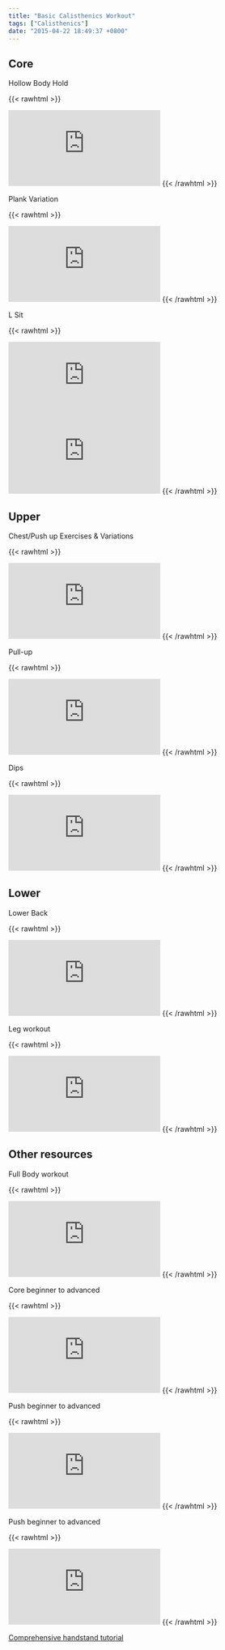 ```yaml
---
title: "Basic Calisthenics Workout"
tags: ["Calisthenics"]
date: "2015-04-22 18:49:37 +0800"
---
```


## Core  

Hollow Body Hold  

{{< rawhtml >}}
<iframe src="https://www.youtube.com/embed/LlDNef_Ztsc" frameborder="0"></iframe>  
{{< /rawhtml >}}

Plank Variation  

{{< rawhtml >}}
<iframe src="https://www.youtube.com/embed/6mV-c3u2KAQ" frameborder="0"></iframe>  
{{< /rawhtml >}}

L Sit  

{{< rawhtml >}}
<iframe src="https://www.youtube.com/embed/gc0-uVMGCSM" frameborder="0"></iframe>  
</br>
<iframe src="https://www.youtube.com/embed/16a529mtX68" frameborder="0"></iframe>  
{{< /rawhtml >}}

## Upper 

Chest/Push up Exercises & Variations  

{{< rawhtml >}}
<iframe src="https://www.youtube.com/embed/eUBc5uKg1Ik" frameborder="0"></iframe>  
{{< /rawhtml >}}

Pull-up  

{{< rawhtml >}}
<iframe src="https://www.youtube.com/embed/8t2AdK5DcZY" frameborder="0"></iframe>  
{{< /rawhtml >}}

Dips

{{< rawhtml >}}
<iframe src="https://www.youtube.com/embed/Z8C3d9Gcdk0" frameborder="0"></iframe>  
{{< /rawhtml >}}

## Lower  

Lower Back  

{{< rawhtml >}}
<iframe src="https://www.youtube.com/embed/HtatwlHhHp8" frameborder="0"></iframe>  
{{< /rawhtml >}}

Leg workout  

{{< rawhtml >}}
<iframe src="https://www.youtube.com/embed/0b_h7Or6gec" frameborder="0"></iframe>  
{{< /rawhtml >}}

## Other resources

Full Body workout  

{{< rawhtml >}}
<iframe src="https://www.youtube.com/embed/sxCeGmVWNw0" frameborder="0"></iframe>  
{{< /rawhtml >}}

Core beginner to advanced  

{{< rawhtml >}}
<iframe src="https://www.youtube.com/embed/x0Lsp_6V47E" frameborder="0"></iframe>  
{{< /rawhtml >}}

Push beginner to advanced  

{{< rawhtml >}}
<iframe src="https://www.youtube.com/embed/qHvMDlQ8Zyk" frameborder="0"></iframe>  
{{< /rawhtml >}}

Push beginner to advanced  

{{< rawhtml >}}
<iframe src="https://www.youtube.com/embed/_Qwqqyj4jkk" frameborder="0"></iframe>  
{{< /rawhtml >}}

[Comprehensive handstand tutorial](http://antranik.org/comprehensive-handstand-tutorial/)
